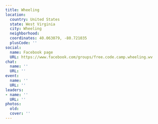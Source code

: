 ```yaml
---
title: Wheeling
location:
  country: United States
  state: West Virginia
  city: Wheeling
  neighborhood: 
  coordinates: 40.063079, -80.721035
  plusCode: ''
social:
  name: Facebook page
  URL: https://www.facebook.com/groups/free.code.camp.wheeling.wv
chat:
  name: ''
  URL: ''
event:
  name: ''
  URL: ''
leaders:
- name: ''
  URL: ''
photos:
  old: 
  cover: ''
---
```

